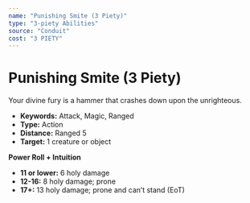 ```yaml
---
name: "Punishing Smite (3 Piety)"
type: "3-piety Abilities"
source: "Conduit"
cost: "3 PIETY"
---
```


# Punishing Smite (3 Piety)

Your divine fury is a hammer that crashes down upon the unrighteous.

- **Keywords:** Attack, Magic, Ranged
- **Type:** Action
- **Distance:** Ranged 5
- **Target:** 1 creature or object

**Power Roll + Intuition**
- **11 or lower:** 6 holy damage
- **12-16:** 8 holy damage; prone
- **17+:** 13 holy damage; prone and can’t stand (EoT)
